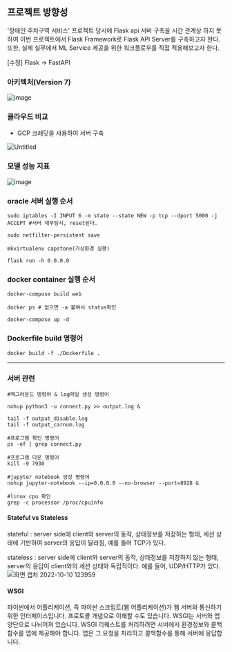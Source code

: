 ## 프로젝트 방향성
'장애인 주차구역 서비스' 프로젝트 당시에 Flask api 서버 구축을 시간 관계상 하지 못하여 이번 프로젝트에서 Flask Framework로 Flask API Server를 구축하고자 한다. 또한, 실제 실무에서 ML Service 제공을 위한 워크플로우를 직접 적용해보고자 한다. 

[수정] Flask -> FastAPI

### 아키텍처(Version 7)
![image](https://user-images.githubusercontent.com/57468223/204259888-e6db6a58-e876-4af1-aa9d-02dbc2d2d67c.png)

### 클라우드 비교

- GCP 크레딧을 사용하여 서버 구축

![Untitled](https://user-images.githubusercontent.com/57468223/196968817-2ae6e683-8a5f-4c5d-a9e9-cb6b7d1eaf23.png)


### 모델 성능 지표

![image](https://user-images.githubusercontent.com/57468223/201273865-dee587ed-25b4-4b58-b98c-c03df60f5571.png)


### oracle 서버 실행 순서 

```linux
sudo iptables -I INPUT 6 -m state --state NEW -p tcp --dport 5000 -j ACCEPT #서버 재부팅시, reset된다.

sudo netfilter-persistent save

mkvirtualenv capstone(가상환경 실행) 

flask run -h 0.0.0.0
```

### docker container 실행 순서

```linux
docker-compose build web

docker ps # 없으면 -a 붙여서 status확인

docker-compose up -d
```
### Dockerfile build 명령어

```linux
docker build -f ./Dockerfile .
```




---
### 서버 관련

```
#백그라운드 명령어 & log파일 생성 명령어

nohup python3 -u connect.py >> output.log & 

tail -f output_disable.log
tail -f output_carnum.log

#프로그램 확인 명령어
ps -ef | grep connect.py

#프로그램 다운 명령어
kill -9 7930

#jupyter notebook 생성 명령어
nohup jupyter-notebook --ip=0.0.0.0 --no-browser --port=8928 &

#linux cpu 확인
grep -c processor /proc/cpuinfo

```

#### Stateful vs Stateless

stateful : server side에 client와 server의 동작, 상태정보를 저장하는 형태, 세션 상태에 기반하여 server의 응답이 달라짐, 예를 들어 TCP가 있다.

stateless : server side에 client와 server의 동작, 상태정보를 저장하지 않는 형태, server의 응답이 client와의 세션 상태와 독립적이다. 예를 들어, UDP/HTTP가 있다.
![화면 캡처 2022-10-10 123959](https://user-images.githubusercontent.com/57468223/194796265-d2adb4ef-ef8c-4355-86a4-bf82457c1462.png)

#### WSGI

파이썬에서 어플리케이션, 즉 파이썬 스크립트(웹 어플리케이션)가 웹 서버와 통신하기 위한 인터페이스입니다. 프로토콜 개념으로 이해할 수도 있습니다. WSGI는 서버와 앱 양단으로 나뉘어져 있습니다. WSGI 리퀘스트를 처리하려면 서버에서 환경정보와 콜백함수를 앱에 제공해야 합니다. 앱은 그 요청을 처리하고 콜백함수를 통해 서버에 응답합니다.

